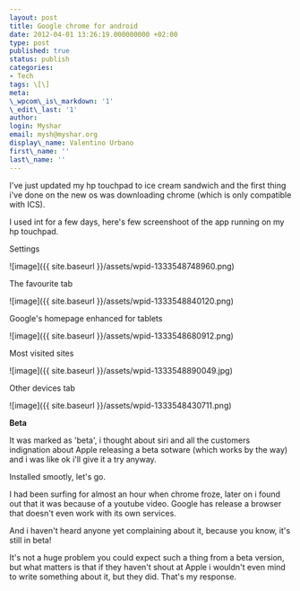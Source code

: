 ```yaml
---
layout: post
title: Google chrome for android
date: 2012-04-01 13:26:19.000000000 +02:00
type: post
published: true
status: publish
categories:
- Tech
tags: \[\]
meta:
\_wpcom\_is\_markdown: '1'
\_edit\_last: '1'
author:
login: Myshar
email: mysh@myshar.org
display\_name: Valentino Urbano
first\_name: ''
last\_name: ''
---
```


I've just updated my hp touchpad to ice cream sandwich and the first thing i've done on the new os was downloading chrome (which is only compatible with ICS).

I used int for a few days, here's few screenshoot of the app running on my hp touchpad.

Settings

![image]({{ site.baseurl }}/assets/wpid-1333548748960.png)

The favourite tab

![image]({{ site.baseurl }}/assets/wpid-1333548840120.png)

Google's homepage enhanced for tablets

![image]({{ site.baseurl }}/assets/wpid-1333548680912.png)

Most visited sites

![image]({{ site.baseurl }}/assets/wpid-1333548890049.jpg)

Other devices tab

![image]({{ site.baseurl }}/assets/wpid-1333548430711.png)

**Beta**

It was marked as 'beta', i thought about siri and all the customers indignation about Apple releasing a beta sotware (which works by the way) and i was like ok i'll give it a try anyway.

Installed smootly, let's go.

I had been surfing for almost an hour when chrome froze, later on i found out that it was because of a youtube video. Google has release a browser that doesn't even work with its own services.

And i haven't heard anyone yet complaining about it, because you know, it's still in beta!

It's not a huge problem you could expect such a thing from a beta version, but what matters is that  if they haven't shout at Apple i wouldn't even mind to  write something about it, but they did. That's my response.